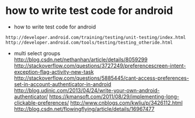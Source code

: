 # how to write test code for android

* how to write test code for android
```
http://developer.android.com/training/testing/unit-testing/index.html
http://developer.android.com/tools/testing/testing_otheride.html
```


* multi select groups
http://blog.csdn.net/nethanhan/article/details/8059299
http://stackoverflow.com/questions/3727249/preferencescreen-intent-exception-flag-activity-new-task
http://stackoverflow.com/questions/5885445/cant-access-preferences-set-in-account-authenticator-in-android
http://blog.udinic.com/2013/04/24/write-your-own-android-authenticator/
https://kmansoft.com/2011/08/29/implementing-long-clickable-preferences/
http://www.cnblogs.com/kwliu/p/3426112.html
http://blog.csdn.net/flowingflying/article/details/16967477